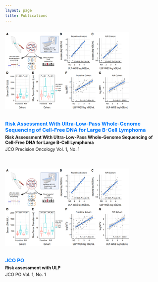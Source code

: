 ```yaml
---
layout: page
title: Publications
---
```

<div style="display: flex; flex-wrap: wrap; align-items: flex-start; gap: 20px; margin-bottom: 40px;">

  <img src="/img/zhao_JCO_PO.png" alt="LBCL ULP-WGS Figure"
       style="width: 100%; max-width: 400px; height: auto; flex-shrink: 0;" />

  <div style="flex: 1; min-width: 250px;">
    <h3 style="margin: 0;">
      <a href="https://ascopubs.org/doi/10.1200/PO-25-00200" style="color: #007bff; text-decoration: none;">Risk Assessment With Ultra-Low-Pass Whole-Genome Sequencing of Cell-Free DNA for Large B-Cell Lymphoma</a>
    </h3>
    <p style="margin: 5px 0;"><strong>Risk Assessment With Ultra-Low-Pass Whole-Genome Sequencing of Cell-Free DNA for Large B-Cell Lymphoma</strong></p>
    <p style="margin: 0;">JCO Precision Oncology Vol. 1, No. 1</p>
  </div>

</div>

<div style="display: flex; flex-wrap: wrap; align-items: flex-start; gap: 20px; margin-bottom: 40px;">

  <img src="/img/zhao_JCO_PO.png" alt="LBCL ULP-WGS Figure"
       style="width: 100%; max-width: 400px; height: auto; flex-shrink: 0;" />

  <div style="flex: 1; min-width: 250px;">
    <h3 style="margin: 0;">
      <a href="https://ascopubs.org/journal/jcop" style="color: #007bff; text-decoration: none;">JCO PO</a>
    </h3>
    <p style="margin: 5px 0;"><strong>Risk assessment with ULP</strong></p>
    <p style="margin: 0;">JCO PO Vol. 1, No. 1</p>
  </div>

</div>

